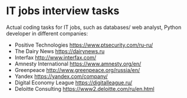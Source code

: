 # IT jobs interview tasks
Actual coding tasks for IT jobs, such as databases/ web analyst, Python developer in different companies:
- Positive Technologies https://www.ptsecurity.com/ru-ru/
- The Dairy News https://dairynews.ru 
- Interfax http://www.interfax.com/
- Amnesty International https://www.amnesty.org/en/
- Greenpeace http://www.greenpeace.org/russia/en/
- Yandex https://yandex.com/company/
- Digital Economy League https://digitalleague.ru/
- Deloitte Consulting https://www2.deloitte.com/ru/en.html
